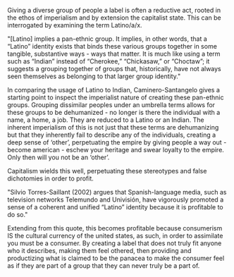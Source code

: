 Giving a diverse group of people a label is often a reductive act, rooted in the ethos of imperialism and by extension the capitalist state.  This can be interrogated by examining the term Latino/a/x. 

 

"[Latino] implies a pan-ethnic group. It implies, in other words, that a “Latino” identity exists that binds these various groups together in some tangible, substantive ways - ways that matter. It is much like using a term such as “Indian” instead of “Cherokee,” “Chickasaw,” or “Choctaw”; it suggests a grouping together of groups that, historically, have not always seen themselves as belonging to that larger group identity." 

 

In comparing the usage of Latino to Indian, Caminero-Santangelo gives a starting point to inspect the imperialist nature of creating these pan-ethnic groups. Grouping dissimilar peoples under an umbrella terms allows for these groups to be dehumanized - no longer is there the individual with a name, a home, a job. They are reduced to a Latino or an Indian. The inherent imperialism of this is not just that these terms are dehumanizing but that they inherently fail to describe any of the individuals, creating a deep sense of ‘other’, perpetuating the empire by giving people a way out - become american  - eschew your heritage and swear loyalty to the empire. Only then will you not be an ‘other’. 

 

 Capitalism wields this well, perpetuating these stereotypes and false dichotomies in order to profit. 

 

"Silvio Torres-Saillant (2002) argues that Spanish-language media, such as television networks Telemundo and Univisión, have vigorously promoted a sense of a coherent and unified “Latino” identity because it is profitable to do so." 

 

Extending from this quote, this becomes profitable because consumerism IS the cultural currency of the united states, as such, in order to assimilate you must be a consumer. By creating a label that does not truly fit anyone who it describes, making them feel othered, then providing and productizing what is claimed to be the panacea to make the consumer feel as if they are part of a group that they can never truly be a part of.


 